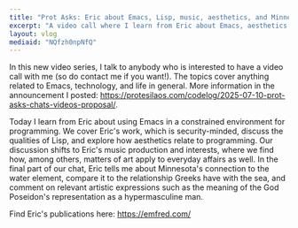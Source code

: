 ```yaml
---
title: "Prot Asks: Eric about Emacs, Lisp, music, aesthetics, and Minnesota"
excerpt: "A video call where I learn from Eric about Emacs, aesthetics in code, music production and musicality, as well as the nature of Minnesota."
layout: vlog
mediaid: "NQfzh0npNfQ"
---
```


In this new video series, I talk to anybody who is interested to have
a video call with me (so do contact me if you want!). The topics cover
anything related to Emacs, technology, and life in general. More
information in the announcement I posted:
https://protesilaos.com/codelog/2025-07-10-prot-asks-chats-videos-proposal/.

Today I learn from Eric about using Emacs in a constrained environment
for programming. We cover Eric's work, which is security-minded,
discuss the qualities of Lisp, and explore how aesthetics relate to
programming. Our discussion shifts to Eric's music production and
interests, where we find how, among others, matters of art apply to
everyday affairs as well. In the final part of our chat, Eric tells me
about Minnesota's connection to the water element, compare it to the
relationship Greeks have with the sea, and comment on relevant
artistic expressions such as the meaning of the God Poseidon's
representation as a hypermasculine man.

Find Eric's publications here: https://emfred.com/
